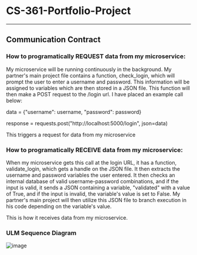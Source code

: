 # CS-361-Portfolio-Project
---------------------------

## Communication Contract

### How to programatically REQUEST data from my microservice:
My microservice will be running continuously in the background. My partner's main project file contains a function, check_login, which will prompt the user to enter a username and password. This information will be assigned to variables which are then stored in a JSON file. This function will then make a POST request to the /login url. I have placed an example call below:

data = {"username": username, "password": password}

response = requests.post("http://localhost:5000/login", json=data)

This triggers a request for data from my microservice

### How to programatically RECEIVE data from my microservice:
When my microservice gets this call at the login URL, it has a function, validate_login, which gets a handle on the JSON file. It then extracts the username and password variables the user entered. It then checks an internal database of valid username-password combinations, and if the input is valid, it sends a JSON containing a variable, "validated" with a value of True, and if the input is invalid, the variable's value is set to False. My partner's main project will then utilize this JSON file to branch execution in his code depending on the variable's value. 

This is how it receives data from my microservice.

### ULM Sequence Diagram

![image](https://github.com/ajaviya/CS-361-Portfolio-Project/assets/92184420/86b8aa6c-4b48-4108-969b-269ccfc61f60)
